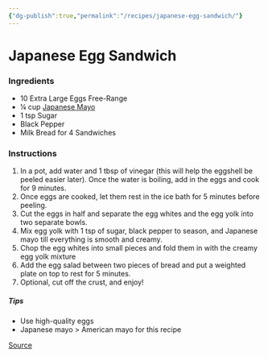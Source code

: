 ```yaml
---
{"dg-publish":true,"permalink":"/recipes/japanese-egg-sandwich/"}
---
```


# Japanese Egg Sandwich
### Ingredients
- 10 Extra Large Eggs Free-Range
- ¼ cup [Japanese Mayo](https://amzn.to/3Sbosjl)
- 1 tsp Sugar
- Black Pepper
- Milk Bread for 4 Sandwiches
### Instructions
1. In a pot, add water and 1 tbsp of vinegar (this will help the eggshell be peeled easier later). Once the water is boiling, add in the eggs and cook for 9 minutes.
2. Once eggs are cooked, let them rest in the ice bath for 5 minutes before peeling.
3. Cut the eggs in half and separate the egg whites and the egg yolk into two separate bowls.
4. Mix egg yolk with 1 tsp of sugar, black pepper to season, and Japanese mayo till everything is smooth and creamy.
5. Chop the egg whites into small pieces and fold them in with the creamy egg yolk mixture
6. Add the egg salad between two pieces of bread and put a weighted plate on top to rest for 5 minutes.
7. Optional, cut off the crust, and enjoy!

##### Tips
- Use high-quality eggs
- Japanese mayo > American mayo for this recipe

[Source](https://tiffycooks.com/japanese-egg-sandwich-tamago-sandu-creamy/) 